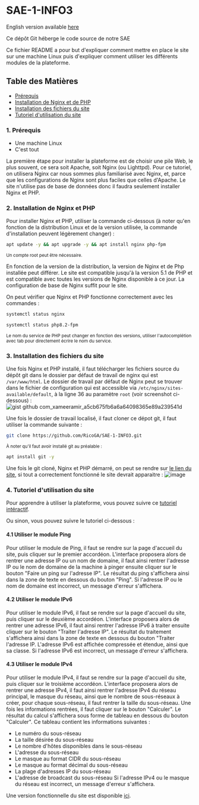 # SAE-1-INFO3

English version available [here](README_en.md)

Ce dépôt Git héberge le code source de notre SAE

Ce fichier README a pour but d'expliquer comment mettre en place le site sur une machine Linux puis d'expliquer comment
utiliser les différents modules de la plateforme.

## Table des Matières

- [Prérequis](#1-prérequis)
- [Installation de Nginx et de PHP](#2-installation-de-nginx-et-php)
- [Installation des fichiers du site](#3-installation-des-fichiers-du-site)
- [Tutoriel d'utilisation du site](#4-tutoriel-dutilisation-du-site)

### 1. Prérequis

- Une machine Linux
- C'est tout

La première étape pour installer la plateforme est de choisir une pile Web, le plus souvent, ce sera soit Apache, soit
Nginx (ou Lighttpd).
Pour ce tutoriel, on utilisera Nginx car nous sommes plus familiarisé avec Nginx, et, parce que les configurations de
Nginx sont plus faciles que celles d'Apache.
Le site n'utilise pas de base de données donc il faudra seulement installer Nginx et PHP.

### 2. Installation de Nginx et PHP

Pour installer Nginx et PHP, utiliser la commande ci-dessous (à noter qu'en fonction de la distribution Linux et de la
version utilisée, la commande d'installation peuvent légèrement changer) :

```bash
apt update -y && apt upgrade -y && apt install nginx php-fpm
```

<sub>Un compte root peut être nécessaire.</sub>

En fonction de la version de la distribution, la version de Nginx et de Php installée peut différer. Le site est
compatible jusqu'à la version 5.1 de PHP et est compatible avec toutes les versions de Nginx disponible à ce jour.
La configuration de base de Nginx suffit pour le site.

On peut vérifier que Nginx et PHP fonctionne correctement avec les commandes :

```bash
systemctl status nginx
```

```bash
systemctl status php8.2-fpm
```

<sub>Le nom du service de PHP peut changer en fonction des versions, utiliser l'autocomplétion avec tab pour directement
écrire le nom du service.</sub>

### 3. Installation des fichiers du site

Une fois Nginx et PHP installé, il faut télécharger les fichiers source du dépôt git dans le dossier par défaut de
travail de nginx qui est `/var/www/html`. Le dossier de travail par défaut de Nginx peut se trouver dans le fichier de
configuration qui est accessible via `/etc/nginx/sites-available/default`, à la ligne 36 au paramètre `root` (voir
screenshot ci-dessous) :
![gist github com_xameeramir_a5cb675fb6a6a64098365e89a239541d](https://github.com/RicoGA/SAE-1-INFO3/assets/101187637/745a6dc7-5539-4068-8bdd-02533aca6067)

Une fois le dossier de travail localisé, il faut cloner ce dépot git, il faut utiliser la commande suivante :

```bash
git clone https://github.com/RicoGA/SAE-1-INFO3.git
```

<sub>À noter qu'il faut avoir installé git au préalable :</sub>

```bash
apt install git -y
```

Une fois le git cloné, Nginx et PHP démarré, on peut se rendre sur [le lien du site](http://localhost/SAE-1-INFO3/), si tout a
correctement fonctionné le site devrait apparaitre :
![image](https://github.com/RicoGA/SAE-1-INFO3/assets/101187637/c561c156-ea5d-415f-b63f-f4391cb70d03)

### 4. Tutoriel d'utilisation du site

Pour apprendre à utiliser la plateforme, vous pouvez suivre ce [tutoriel intéractif](https://ior.ad/9GtO?iframeHash=trysteps-1).

Ou sinon, vous pouvez suivre le tutoriel ci-dessous :

#### 4.1 Utiliser le module Ping

Pour utiliser le module de Ping, il faut se rendre sur la page d'accueil du site, puis cliquer sur le premier accordéon.
L'interface proposera alors de rentrer une adresse IP ou un nom de domaine, il faut ainsi rentrer l'adresse IP ou le nom
de domaine de la machine à pinger ensuite cliquer sur le bouton "Faire un ping sur l'adresse IP".
Le résultat du ping s'affichera ainsi dans la zone de texte en dessous du bouton "Ping".
Si l'adresse IP ou le nom de domaine est incorrect, un message d'erreur s'affichera.

#### 4.2 Utiliser le module IPv6

Pour utiliser le module IPv6, il faut se rendre sur la page d'accueil du site, puis cliquer sur le deuxième accordéon.
L'interface proposera alors de rentrer une adresse IPv6, il faut ainsi rentrer l'adresse IPv6 à traiter ensuite cliquer
sur le bouton "Traiter l'adresse IP".
Le résultat du traitement s'affichera ainsi dans la zone de texte en dessous du bouton "Traiter l'adresse IP.
L'adresse IPv6 est affichée compressée et étendue, ainsi que sa classe.
Si l'adresse IPv6 est incorrect, un message d'erreur s'affichera.

#### 4.3 Utiliser le module IPv4

Pour utiliser le module IPv4, il faut se rendre sur la page d'accueil du site, puis cliquer sur le troisième accordéon.
L'interface proposera alors de rentrer une adresse IPv4, il faut ainsi rentrer l'adresse IPv4 du réseau principal, le
masque du réseau, ainsi que le nombre de sous-réseaux à créer, pour chaque sous-réseau, il faut rentrer la taille du
sous-réseau.
Une fois les informations rentrées, il faut cliquer sur le bouton "Calculer".
Le résultat du calcul s'affichera sous forme de tableau en dessous du bouton "Calculer".
Ce tableau contient les informations suivantes :

- Le numéro du sous-réseau
- La taille désirée du sous-réseau
- Le nombre d'hôtes disponibles dans le sous-réseau
- L'adresse du sous-réseau
- Le masque au format CIDR du sous-réseau
- Le masque au format décimal du sous-réseau
- La plage d'adresses IP du sous-réseau
- L'adresse de broadcast du sous-réseau
Si l'adresse IPv4 ou le masque du réseau est incorrect, un message d'erreur s'affichera.

Une version fonctionnelle du site est disponible [ici](https://ricoco.ovh/SAE-1-INFO3/).
